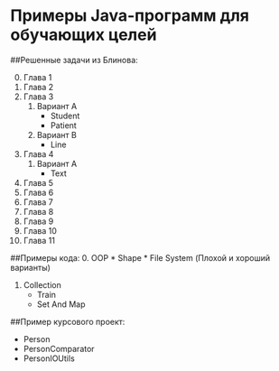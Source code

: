 Примеры Java-программ для обучающих целей
=============

##Решенные задачи из Блинова:

0. Глава 1
1. Глава 2
2. Глава 3
    1. Вариант A
        * Student
        * Patient
    2. Вариант B
        * Line
4. Глава 4
    1. Вариант A
        * Text
5. Глава 5
6. Глава 6
7. Глава 7
8. Глава 8
9. Глава 9
10. Глава 10
11. Глава 11

##Примеры кода:
0. OOP
    * Shape
    * File System (Плохой и хороший варианты)
1. Collection
    * Train
    * Set And Map

##Пример курсового проект:
* Person
* PersonComparator
* PersonIOUtils
